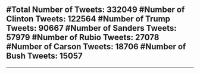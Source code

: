 #Total Number of Tweets: 332049 
#Number of Clinton Tweets: 122564
#Number of Trump Tweets: 90667
#Number of Sanders Tweets: 57979
#Number of Rubio Tweets: 27078
#Number of Carson Tweets: 18706
#Number of Bush Tweets: 15057
---
---
